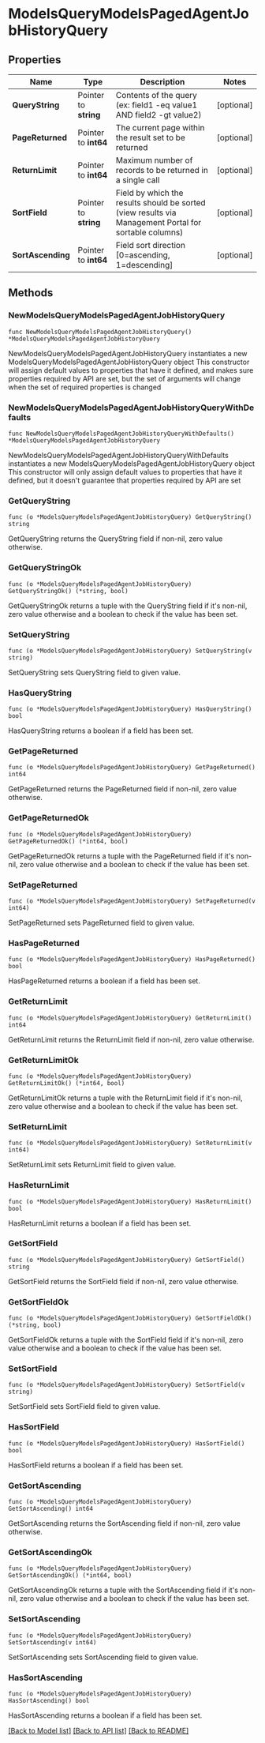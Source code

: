 # ModelsQueryModelsPagedAgentJobHistoryQuery

## Properties

Name | Type | Description | Notes
------------ | ------------- | ------------- | -------------
**QueryString** | Pointer to **string** | Contents of the query (ex: field1 -eq value1 AND field2 -gt value2) | [optional] 
**PageReturned** | Pointer to **int64** | The current page within the result set to be returned | [optional] 
**ReturnLimit** | Pointer to **int64** | Maximum number of records to be returned in a single call | [optional] 
**SortField** | Pointer to **string** | Field by which the results should be sorted (view results via Management Portal for sortable columns) | [optional] 
**SortAscending** | Pointer to **int64** | Field sort direction [0&#x3D;ascending, 1&#x3D;descending] | [optional] 

## Methods

### NewModelsQueryModelsPagedAgentJobHistoryQuery

`func NewModelsQueryModelsPagedAgentJobHistoryQuery() *ModelsQueryModelsPagedAgentJobHistoryQuery`

NewModelsQueryModelsPagedAgentJobHistoryQuery instantiates a new ModelsQueryModelsPagedAgentJobHistoryQuery object
This constructor will assign default values to properties that have it defined,
and makes sure properties required by API are set, but the set of arguments
will change when the set of required properties is changed

### NewModelsQueryModelsPagedAgentJobHistoryQueryWithDefaults

`func NewModelsQueryModelsPagedAgentJobHistoryQueryWithDefaults() *ModelsQueryModelsPagedAgentJobHistoryQuery`

NewModelsQueryModelsPagedAgentJobHistoryQueryWithDefaults instantiates a new ModelsQueryModelsPagedAgentJobHistoryQuery object
This constructor will only assign default values to properties that have it defined,
but it doesn't guarantee that properties required by API are set

### GetQueryString

`func (o *ModelsQueryModelsPagedAgentJobHistoryQuery) GetQueryString() string`

GetQueryString returns the QueryString field if non-nil, zero value otherwise.

### GetQueryStringOk

`func (o *ModelsQueryModelsPagedAgentJobHistoryQuery) GetQueryStringOk() (*string, bool)`

GetQueryStringOk returns a tuple with the QueryString field if it's non-nil, zero value otherwise
and a boolean to check if the value has been set.

### SetQueryString

`func (o *ModelsQueryModelsPagedAgentJobHistoryQuery) SetQueryString(v string)`

SetQueryString sets QueryString field to given value.

### HasQueryString

`func (o *ModelsQueryModelsPagedAgentJobHistoryQuery) HasQueryString() bool`

HasQueryString returns a boolean if a field has been set.

### GetPageReturned

`func (o *ModelsQueryModelsPagedAgentJobHistoryQuery) GetPageReturned() int64`

GetPageReturned returns the PageReturned field if non-nil, zero value otherwise.

### GetPageReturnedOk

`func (o *ModelsQueryModelsPagedAgentJobHistoryQuery) GetPageReturnedOk() (*int64, bool)`

GetPageReturnedOk returns a tuple with the PageReturned field if it's non-nil, zero value otherwise
and a boolean to check if the value has been set.

### SetPageReturned

`func (o *ModelsQueryModelsPagedAgentJobHistoryQuery) SetPageReturned(v int64)`

SetPageReturned sets PageReturned field to given value.

### HasPageReturned

`func (o *ModelsQueryModelsPagedAgentJobHistoryQuery) HasPageReturned() bool`

HasPageReturned returns a boolean if a field has been set.

### GetReturnLimit

`func (o *ModelsQueryModelsPagedAgentJobHistoryQuery) GetReturnLimit() int64`

GetReturnLimit returns the ReturnLimit field if non-nil, zero value otherwise.

### GetReturnLimitOk

`func (o *ModelsQueryModelsPagedAgentJobHistoryQuery) GetReturnLimitOk() (*int64, bool)`

GetReturnLimitOk returns a tuple with the ReturnLimit field if it's non-nil, zero value otherwise
and a boolean to check if the value has been set.

### SetReturnLimit

`func (o *ModelsQueryModelsPagedAgentJobHistoryQuery) SetReturnLimit(v int64)`

SetReturnLimit sets ReturnLimit field to given value.

### HasReturnLimit

`func (o *ModelsQueryModelsPagedAgentJobHistoryQuery) HasReturnLimit() bool`

HasReturnLimit returns a boolean if a field has been set.

### GetSortField

`func (o *ModelsQueryModelsPagedAgentJobHistoryQuery) GetSortField() string`

GetSortField returns the SortField field if non-nil, zero value otherwise.

### GetSortFieldOk

`func (o *ModelsQueryModelsPagedAgentJobHistoryQuery) GetSortFieldOk() (*string, bool)`

GetSortFieldOk returns a tuple with the SortField field if it's non-nil, zero value otherwise
and a boolean to check if the value has been set.

### SetSortField

`func (o *ModelsQueryModelsPagedAgentJobHistoryQuery) SetSortField(v string)`

SetSortField sets SortField field to given value.

### HasSortField

`func (o *ModelsQueryModelsPagedAgentJobHistoryQuery) HasSortField() bool`

HasSortField returns a boolean if a field has been set.

### GetSortAscending

`func (o *ModelsQueryModelsPagedAgentJobHistoryQuery) GetSortAscending() int64`

GetSortAscending returns the SortAscending field if non-nil, zero value otherwise.

### GetSortAscendingOk

`func (o *ModelsQueryModelsPagedAgentJobHistoryQuery) GetSortAscendingOk() (*int64, bool)`

GetSortAscendingOk returns a tuple with the SortAscending field if it's non-nil, zero value otherwise
and a boolean to check if the value has been set.

### SetSortAscending

`func (o *ModelsQueryModelsPagedAgentJobHistoryQuery) SetSortAscending(v int64)`

SetSortAscending sets SortAscending field to given value.

### HasSortAscending

`func (o *ModelsQueryModelsPagedAgentJobHistoryQuery) HasSortAscending() bool`

HasSortAscending returns a boolean if a field has been set.


[[Back to Model list]](../README.md#documentation-for-models) [[Back to API list]](../README.md#documentation-for-api-endpoints) [[Back to README]](../README.md)


